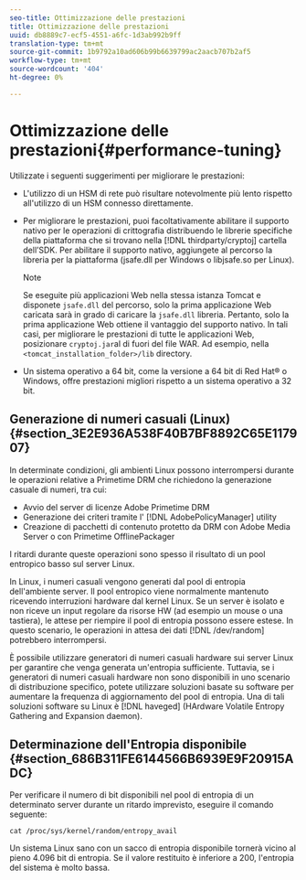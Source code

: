 ```yaml
---
seo-title: Ottimizzazione delle prestazioni
title: Ottimizzazione delle prestazioni
uuid: db8889c7-ecf5-4551-a6fc-1d3ab992b9ff
translation-type: tm+mt
source-git-commit: 1b9792a10ad606b99b6639799ac2aacb707b2af5
workflow-type: tm+mt
source-wordcount: '404'
ht-degree: 0%

---
```



# Ottimizzazione delle prestazioni{#performance-tuning}

Utilizzate i seguenti suggerimenti per migliorare le prestazioni:

* L&#39;utilizzo di un HSM di rete può risultare notevolmente più lento rispetto all&#39;utilizzo di un HSM connesso direttamente.
* Per migliorare le prestazioni, puoi facoltativamente abilitare il supporto nativo per le operazioni di crittografia distribuendo le librerie specifiche della piattaforma che si trovano nella [!DNL thirdparty/cryptoj] cartella dell’SDK. Per abilitare il supporto nativo, aggiungete al percorso la libreria per la piattaforma (jsafe.dll per Windows o libjsafe.so per Linux).

   >[!NOTE]
   >
   >Se eseguite più applicazioni Web nella stessa istanza Tomcat e disponete `jsafe.dll` del percorso, solo la prima applicazione Web caricata sarà in grado di caricare la `jsafe.dll` libreria. Pertanto, solo la prima applicazione Web ottiene il vantaggio del supporto nativo. In tali casi, per migliorare le prestazioni di tutte le applicazioni Web, posizionare `cryptoj.jar`al di fuori del file WAR. Ad esempio, nella `<tomcat_installation_folder>/lib` directory.

* Un sistema operativo a 64 bit, come la versione a 64 bit di Red Hat® o Windows, offre prestazioni migliori rispetto a un sistema operativo a 32 bit.

## Generazione di numeri casuali (Linux) {#section_3E2E936A538F40B7BF8892C65E117907}

In determinate condizioni, gli ambienti Linux possono interrompersi durante le operazioni relative a Primetime DRM che richiedono la generazione casuale di numeri, tra cui:

* Avvio del server di licenze Adobe Primetime DRM 
* Generazione dei criteri tramite l&#39; [!DNL AdobePolicyManager] utility
* Creazione di pacchetti di contenuto protetto da DRM con  Adobe Media Server o con Primetime OfflinePackager

I ritardi durante queste operazioni sono spesso il risultato di un pool entropico basso sul server Linux.

In Linux, i numeri casuali vengono generati dal pool di entropia dell&#39;ambiente server. Il pool entropico viene normalmente mantenuto ricevendo interruzioni hardware dal kernel Linux. Se un server è isolato e non riceve un input regolare da risorse HW (ad esempio un mouse o una tastiera), le attese per riempire il pool di entropia possono essere estese. In questo scenario, le operazioni in attesa dei dati [!DNL /dev/random] potrebbero interrompersi.

È possibile utilizzare generatori di numeri casuali hardware sui server Linux per garantire che venga generata un&#39;entropia sufficiente. Tuttavia, se i generatori di numeri casuali hardware non sono disponibili in uno scenario di distribuzione specifico, potete utilizzare soluzioni basate su software per aumentare la frequenza di aggiornamento del pool di entropia. Una di tali soluzioni software su Linux è [!DNL haveged] (HArdware Volatile Entropy Gathering and Expansion daemon).

## Determinazione dell&#39;Entropia disponibile {#section_686B311FE6144566B6939E9F20915ADC}

Per verificare il numero di bit disponibili nel pool di entropia di un determinato server durante un ritardo imprevisto, eseguire il comando seguente:

```
cat /proc/sys/kernel/random/entropy_avail 
```

Un sistema Linux sano con un sacco di entropia disponibile tornerà vicino al pieno 4.096 bit di entropia. Se il valore restituito è inferiore a 200, l&#39;entropia del sistema è molto bassa.
